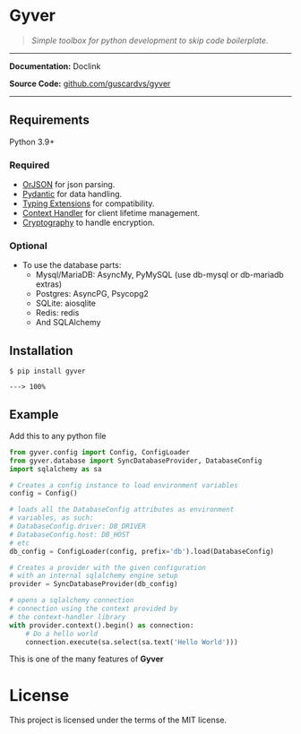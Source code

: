 # Gyver


> _Simple toolbox for python development to skip code boilerplate._

---
 
**Documentation:** <a>Doclink</a>

**Source Code:** <a href="https://github.com/guscardvs/gyver" target="_blank">github.com/guscardvs/gyver</a>

---


## Requirements

Python 3.9+

### Required

* <a href="https://github.com/ijl/orjson" target="_blank">OrJSON</a> for json parsing.
* <a href="https://docs.pydantic.dev" target="_blank">Pydantic</a> for data handling.
* <a href="https://github.com/python/typing_extensions" target="_blank">Typing Extensions</a> for compatibility.
* <a href="https://github.com/guscardvs/context-handler" target="_blank">Context Handler</a> for client lifetime management.
* <a href="https://cryptography.io" target="_blank">Cryptography</a> to handle encryption.
  
### Optional

* To use the database parts:
  * Mysql/MariaDB: AsyncMy, PyMySQL (use db-mysql or db-mariadb extras)
  * Postgres: AsyncPG, Psycopg2
  * SQLite: aiosqlite
  * Redis: redis
  * And SQLAlchemy


## Installation

```console
$ pip install gyver

---> 100%
```

## Example

Add this to any python file

```python
from gyver.config import Config, ConfigLoader
from gyver.database import SyncDatabaseProvider, DatabaseConfig
import sqlalchemy as sa

# Creates a config instance to load environment variables
config = Config()

# loads all the DatabaseConfig attributes as environment
# variables, as such:
# DatabaseConfig.driver: DB_DRIVER
# DatabaseConfig.host: DB_HOST
# etc
db_config = ConfigLoader(config, prefix='db').load(DatabaseConfig)

# Creates a provider with the given configuration
# with an internal sqlalchemy engine setup
provider = SyncDatabaseProvider(db_config)

# opens a sqlalchemy connection
# connection using the context provided by
# the context-handler library
with provider.context().begin() as connection:
    # Do a hello world
    connection.execute(sa.select(sa.text('Hello World')))

```

This is one of the many features of **Gyver**

# License

This project is licensed under the terms of the MIT license.
